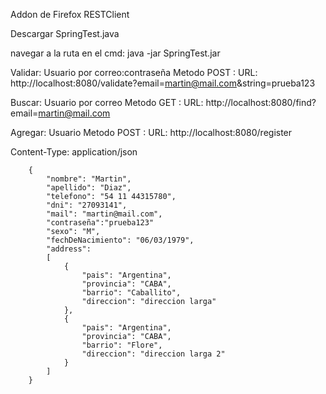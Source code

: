 Addon de Firefox RESTClient

Descargar SpringTest.java

navegar a la ruta en el cmd: java -jar SpringTest.jar


Validar: Usuario por correo:contraseña
Metodo POST : URL: http://localhost:8080/validate?email=martin@mail.com&string=prueba123

Buscar: Usuario por correo
Metodo GET : URL: http://localhost:8080/find?email=martin@mail.com

Agregar: Usuario
Metodo POST : URL: http://localhost:8080/register

Content-Type: application/json

        {
            "nombre": "Martin",
            "apellido": "Diaz",
            "telefono": "54 11 44315780",
            "dni": "27093141",
            "mail": "martin@mail.com",
            "contraseña":"prueba123"
            "sexo": "M",
            "fechDeNacimiento": "06/03/1979",
            "address":
            [
                {
                    "pais": "Argentina",
                    "provincia": "CABA",
                    "barrio": "Caballito",
                    "direccion": "direccion larga"
                },
                {
                    "pais": "Argentina",
                    "provincia": "CABA",
                    "barrio": "Flore",
                    "direccion": "direccion larga 2"
                }
            ]
        }







